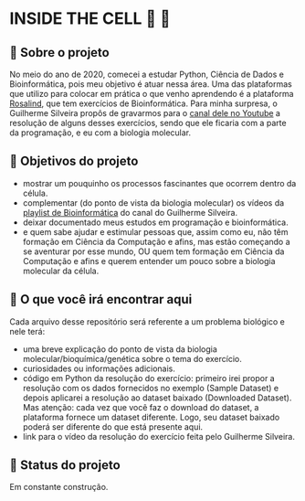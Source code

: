 # INSIDE THE CELL 🔬 🧬


## 💬 Sobre o projeto

No meio do ano de 2020, comecei a estudar Python, Ciência de Dados e Bioinformática, pois meu objetivo é atuar nessa área. Uma das plataformas que utilizo para colocar em prática o que venho aprendendo é a plataforma [Rosalind](http://rosalind.info/problems/tree-view/), que tem exercícios de Bioinformática. Para minha surpresa, o Guilherme Silveira propôs de gravarmos para o [canal dele no Youtube](https://www.youtube.com/c/Guiminam/videos) a resolução de alguns desses exercícios, sendo que ele ficaria com a parte da programação, e eu com a biologia molecular.


## 🚀 Objetivos do projeto

- mostrar um pouquinho os processos fascinantes que ocorrem dentro da célula.
- complementar (do ponto de vista da biologia molecular) os vídeos da [playlist de Bioinformática](https://www.youtube.com/watch?v=bZ8w6CKOiaQ&list=PL-kOa62ayb1yYF0bRQBxTY3CRuCQdKJOX) do canal do Guilherme Silveira.
- deixar documentado meus estudos em programação e bioinformática.
- e quem sabe ajudar e estimular pessoas que, assim como eu, não têm formação em Ciência da Computação e afins, mas estão começando a se aventurar por esse mundo, OU quem tem formação em Ciência da Computação e afins e querem entender um pouco sobre a biologia molecular da célula.


## 🧐 O que você irá encontrar aqui

Cada arquivo desse repositório será referente a um problema biológico e nele terá:
- uma breve explicação do ponto de vista da biologia molecular/bioquímica/genética sobre o tema do exercício.
- curiosidades ou informações adicionais. 
- código em Python da resolução do exercício: primeiro irei propor a resolução com os dados fornecidos no exemplo (Sample Dataset) e depois aplicarei a resolução ao dataset baixado (Downloaded Dataset). Mas atenção: cada vez que você faz o download do dataset, a plataforma fornece um dataset diferente. Logo, seu dataset baixado poderá ser diferente do que está presente aqui.
- link para o vídeo da resolução do exercício feita pelo Guilherme Silveira.


## 🔨 Status do projeto

Em constante construção.

